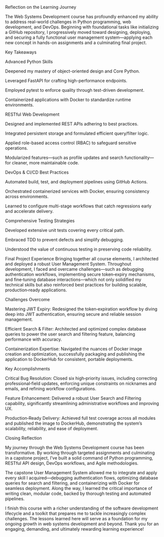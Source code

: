 Reflection on the Learning Journey

The Web Systems Development course has profoundly enhanced my ability to address real-world challenges in Python programming, web development, and DevOps. Beginning with foundational tasks like initializing a GitHub repository, I progressively moved toward designing, deploying, and securing a fully functional user management system—applying each new concept in hands-on assignments and a culminating final project.

Key Takeaways

Advanced Python Skills

Deepened my mastery of object-oriented design and Core Python.

Leveraged FastAPI for crafting high-performance endpoints.

Employed pytest to enforce quality through test-driven development.

Containerized applications with Docker to standardize runtime environments.

RESTful Web Development

Designed and implemented REST APIs adhering to best practices.

Integrated persistent storage and formulated efficient query/filter logic.

Applied role-based access control (RBAC) to safeguard sensitive operations.

Modularized features—such as profile updates and search functionality—for cleaner, more maintainable code.

DevOps & CI/CD Best Practices

Automated build, test, and deployment pipelines using GitHub Actions.

Orchestrated containerized services with Docker, ensuring consistency across environments.

Learned to configure multi-stage workflows that catch regressions early and accelerate delivery.

Comprehensive Testing Strategies

Developed extensive unit tests covering every critical path.

Embraced TDD to prevent defects and simplify debugging.

Understood the value of continuous testing in preserving code reliability.

Final Project Experience
Bringing together all course elements, I architected and deployed a robust User Management System. Throughout development, I faced and overcame challenges—such as debugging authentication workflows, implementing secure token‑expiry mechanisms, and fine‑tuning database interactions—which not only solidified my technical skills but also reinforced best practices for building scalable, production‑ready applications.

Challenges Overcome

Mastering JWT Expiry: Redesigned the token‑expiration workflow by diving deep into JWT authentication, ensuring secure and reliable session management.

Efficient Search & Filter: Architected and optimized complex database queries to power the user search and filtering feature, balancing performance with accuracy.

Containerization Expertise: Navigated the nuances of Docker image creation and optimization, successfully packaging and publishing the application to DockerHub for consistent, portable deployments.

Key Accomplishments

Critical Bug Resolution: Closed six high‑priority issues, including correcting professional‑field updates, enforcing unique constraints on nicknames and emails, and refining workflow configurations.

Feature Enhancement: Delivered a robust User Search and Filtering capability, significantly streamlining administrative workflows and improving UX.

Production‑Ready Delivery: Achieved full test coverage across all modules and published the image to DockerHub, demonstrating the system’s scalability, reliability, and ease of deployment.

Closing Reflection

My journey through the Web Systems Development course has been transformative. By working through targeted assignments and culminating in a capstone project, I’ve built a solid command of Python programming, RESTful API design, DevOps workflows, and Agile methodologies.

The capstone User Management System allowed me to integrate and apply every skill I acquired—debugging authentication flows, optimizing database queries for search and filtering, and containerizing with Docker for seamless deployment. Along the way, I learned the critical importance of writing clean, modular code, backed by thorough testing and automated pipelines.

I finish this course with a richer understanding of the software development lifecycle and a toolkit that prepares me to tackle increasingly complex challenges. The lessons learned here will serve as a foundation for my ongoing growth in web systems development and beyond. Thank you for an engaging, demanding, and ultimately rewarding learning experience!

